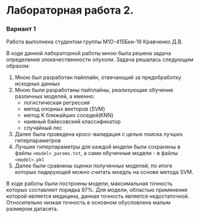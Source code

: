 # Лабораторная работа 2.
### Вариант 1

Работа выполнена студентом группы М1О-415Бки-19 Кравченко Д.В.

В ходе данной лабораторной работы мною была решена задача определения злокачественности опухоли. Задача решалась следующим образом:

1. Мною был разработан пайплайн, отвечающий за предобработку исходных данных
2. Мною были разработаны пайплайны, реализующие обучение различных моделей, а именно:
    - логистическая регрессия
    - метод опорных векторов (SVM)
    - метод K ближайших соседей(KNN)
    - наивный байесовский классификатор
    - случайный лес
3. Далее была проведена кросс-валидация с целью поиска лучших гиперпараметров
4. Лучшие гиперпараметры для каждой модели были сохранены в файлы ```<model>_params.txt```, а сами обученные модели - в файлы ```<model>.pkl```
5. Далее были сравнены оценки полученных моделей, по итоге которых лидирующей можно считать моедль на основе метода SVM.

В ходе работы были построены модели, максимальная точность которых составляет порядка 97%. Для модели, областью применения которой является медицина, данная точность является недостаточной. Относительно низкая точность в основном обусловлена малым размером датасета.